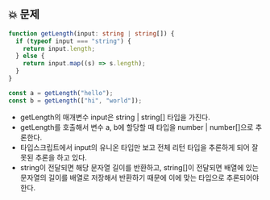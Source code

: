 ## 💥 문제

```typescript
function getLength(input: string | string[]) {
  if (typeof input === "string") {
    return input.length;
  } else {
    return input.map((s) => s.length);
  }
}

const a = getLength("hello"); 
const b = getLength(["hi", "world"]);
```

- getLength의 매개변수 input은 string | string[] 타입을 가진다.
- getLength를 호출해서 변수 a, b에 할당할 때 타입을 number | number[]으로 추론한다.
- 타입스크립트에서 input의 유니온 타입만 보고 전체 리턴 타입을 추론하게 되어 잘못된 추론을 하고 있다.
- string이 전달되면 해당 문자열 길이를 반환하고, string[]이 전달되면 배열에 있는 문자열의 길이를 배열로 저장해서 반환하기 때문에 이에 맞는 타입으로 추론되어야한다.